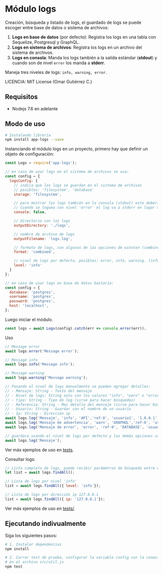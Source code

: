 # Módulo logs

Creación, búsqueda y listado de logs, el guardado de logs se puede escoger entre base de datos o sistema de archivos:

1. **Logs en base de datos** (por defecto): Registra los logs en una tabla con Sequelize, Postgresql y GraphQL.
2. **Logs en sistema de archivos**: Registra los logs en un archivo del sistema de archivos.
3. **Logs en consola**: Manda los logs también a la salida estándar (**stdout**) y cuando son de nivel `error` los manda a **stderr**.

Maneja tres niveles de logs: `info, warning, error`.

LICENCIA: MIT License (Omar Gutiérrez C.)

## Requisitos
- Nodejs 7.6 en adelante

## Modo de uso

``` bash
# Instalando librería
npm install app-logs --save
```

Instanciando el módulo logs en un proyecto, primero hay que definir un objeto de configuración:
``` js
const Logs = require('app-logs');

// en caso de usar logs en el sistema de archivos se usa:
const config = {
  logsConfig: {
    // indica que los logs se guardan en el sistema de archivos
	// posibles: 'filesystem', 'database'
    storage: 'filesystem',

    // para mostrar los logs también en la consola (stdout) esto debería ser true
	// Cuando se loguea con nivel 'error' el log va a stderr en lugar de stdout
    console: false,

    // directorio con los logs
    outputDirectory: './logs',

    // nombre de archivo de logs
    outputFilename: 'logs.log',

    // formato de logs, con algunas de las opciones de winston (combined, interpolation, json)
    format: 'combined',

    // nivel de logs por defecto, posibles: error, info, warning. (info por defecto)
    level: 'info'
  }
};

// en caso de usar logs en base de datos bastaría:
const config = {
  database: 'postgres',
  username: 'postgres',
  password: 'postgres',
  host: 'localhost',
};

```
Luego iniciar el módulo.
```js
const logs = await Logs(config).catch(err => console.error(err));
```
Uso
```js
// Message error
await logs.error('Message error');

// Message info
await logs.info('Message info');

// Message warning
await logs.warning('Message warning');

// Pasando el nivel de logs manualmente se pueden agregar detalles: 
// - Mensaje: String - Texto del mensaje
// - Nivel de logs: String solo con los valores "info", "warn" o "error"
// - tipo: String - Tipo de log (sirve para hacer búsquedas)
// - Referencia: String - Mas detalle del mensaje (sirve para hacer búsquedas)
// - Usuario: String - Guardar con el nombre de un usuario
// - Ip: String - Dirección ip
await logs.log('Mensaje', 'info', 'API','ref-0', 'usuario1', '1.0.0.1');
await logs.log('Mensaje de advertencia', 'warn', 'GRAPHQL','ref-0', 'usuario', '1.0.0.1');
await logs.log('Mensaje de error', 'error', 'ref-0', 'DATABASE', 'usuario', '1.0.0.1');

// guardara usando el nivel de logs por defecto y las demás opciones vacías
await logs.log('Mensaje');

```
Ver más ejemplos de uso en [tests](tests/).

Consultar logs:
```js
// Lista completa de logs, puede recibir parámetros de búsqueda entre otras opciones
let list = await logs.findAll();

// Lista de logs por nivel 'info'
list = await logs.findAll({ level: 'info'});

// Lista de logs por dirección ip 127.0.0.1
list = await logs.findAll({ ip: '127.0.0.1'});
```

Ver más ejemplos de uso en [tests/](tests/).

## Ejecutando indivualmente

Siga los siguientes pasos:

``` bash
# 1. Instalar dependencias
npm install

# 2. Correr test de prueba, configurar la variable config con la conexión de la base de datos
# en el archivo src/util.js
npm test
```
